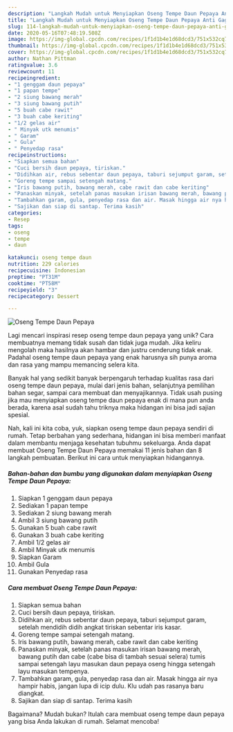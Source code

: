```yaml
---
description: "Langkah Mudah untuk Menyiapkan Oseng Tempe Daun Pepaya Anti Gagal"
title: "Langkah Mudah untuk Menyiapkan Oseng Tempe Daun Pepaya Anti Gagal"
slug: 114-langkah-mudah-untuk-menyiapkan-oseng-tempe-daun-pepaya-anti-gagal
date: 2020-05-16T07:48:19.508Z
image: https://img-global.cpcdn.com/recipes/1f1d1b4e1d68dcd3/751x532cq70/oseng-tempe-daun-pepaya-foto-resep-utama.jpg
thumbnail: https://img-global.cpcdn.com/recipes/1f1d1b4e1d68dcd3/751x532cq70/oseng-tempe-daun-pepaya-foto-resep-utama.jpg
cover: https://img-global.cpcdn.com/recipes/1f1d1b4e1d68dcd3/751x532cq70/oseng-tempe-daun-pepaya-foto-resep-utama.jpg
author: Nathan Pittman
ratingvalue: 3.6
reviewcount: 11
recipeingredient:
- "1 genggam daun pepaya"
- "1 papan tempe"
- "2 siung bawang merah"
- "3 siung bawang putih"
- "5 buah cabe rawit"
- "3 buah cabe keriting"
- "1/2 gelas air"
- " Minyak utk menumis"
- " Garam"
- " Gula"
- " Penyedap rasa"
recipeinstructions:
- "Siapkan semua bahan"
- "Cuci bersih daun pepaya, tiriskan."
- "Didihkan air, rebus sebentar daun pepaya, taburi sejumput garam, setelah mendidih didih angkat tiriskan sebentar iris kasar."
- "Goreng tempe sampai setengah matang."
- "Iris bawang putih, bawang merah, cabe rawit dan cabe keriting"
- "Panaskan minyak, setelah panas masukan irisan bawang merah, bawang putih dan cabe (cabe bisa di tambah sesuai selera) tumis sampai setengah layu masukan daun pepaya oseng hingga setengah layu masukan tempenya."
- "Tambahkan garam, gula, penyedap rasa dan air. Masak hingga air nya hampir habis, jangan lupa di icip dulu. Klu udah pas rasanya baru diangkat."
- "Sajikan dan siap di santap. Terima kasih"
categories:
- Resep
tags:
- oseng
- tempe
- daun

katakunci: oseng tempe daun 
nutrition: 229 calories
recipecuisine: Indonesian
preptime: "PT31M"
cooktime: "PT58M"
recipeyield: "3"
recipecategory: Dessert

---
```



![Oseng Tempe Daun Pepaya](https://img-global.cpcdn.com/recipes/1f1d1b4e1d68dcd3/751x532cq70/oseng-tempe-daun-pepaya-foto-resep-utama.jpg)

Lagi mencari inspirasi resep oseng tempe daun pepaya yang unik? Cara membuatnya memang tidak susah dan tidak juga mudah. Jika keliru mengolah maka hasilnya akan hambar dan justru cenderung tidak enak. Padahal oseng tempe daun pepaya yang enak harusnya sih punya aroma dan rasa yang mampu memancing selera kita.

Banyak hal yang sedikit banyak berpengaruh terhadap kualitas rasa dari oseng tempe daun pepaya, mulai dari jenis bahan, selanjutnya pemilihan bahan segar, sampai cara membuat dan menyajikannya. Tidak usah pusing jika mau menyiapkan oseng tempe daun pepaya enak di mana pun anda berada, karena asal sudah tahu triknya maka hidangan ini bisa jadi sajian spesial.




Nah, kali ini kita coba, yuk, siapkan oseng tempe daun pepaya sendiri di rumah. Tetap berbahan yang sederhana, hidangan ini bisa memberi manfaat dalam membantu menjaga kesehatan tubuhmu sekeluarga. Anda dapat membuat Oseng Tempe Daun Pepaya memakai 11 jenis bahan dan 8 langkah pembuatan. Berikut ini cara untuk menyiapkan hidangannya.

<!--inarticleads1-->

##### Bahan-bahan dan bumbu yang digunakan dalam menyiapkan Oseng Tempe Daun Pepaya:

1. Siapkan 1 genggam daun pepaya
1. Sediakan 1 papan tempe
1. Sediakan 2 siung bawang merah
1. Ambil 3 siung bawang putih
1. Gunakan 5 buah cabe rawit
1. Gunakan 3 buah cabe keriting
1. Ambil 1/2 gelas air
1. Ambil  Minyak utk menumis
1. Siapkan  Garam
1. Ambil  Gula
1. Gunakan  Penyedap rasa




<!--inarticleads2-->

##### Cara membuat Oseng Tempe Daun Pepaya:

1. Siapkan semua bahan
1. Cuci bersih daun pepaya, tiriskan.
1. Didihkan air, rebus sebentar daun pepaya, taburi sejumput garam, setelah mendidih didih angkat tiriskan sebentar iris kasar.
1. Goreng tempe sampai setengah matang.
1. Iris bawang putih, bawang merah, cabe rawit dan cabe keriting
1. Panaskan minyak, setelah panas masukan irisan bawang merah, bawang putih dan cabe (cabe bisa di tambah sesuai selera) tumis sampai setengah layu masukan daun pepaya oseng hingga setengah layu masukan tempenya.
1. Tambahkan garam, gula, penyedap rasa dan air. Masak hingga air nya hampir habis, jangan lupa di icip dulu. Klu udah pas rasanya baru diangkat.
1. Sajikan dan siap di santap. Terima kasih




Bagaimana? Mudah bukan? Itulah cara membuat oseng tempe daun pepaya yang bisa Anda lakukan di rumah. Selamat mencoba!
